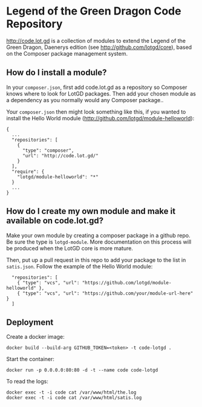 # Legend of the Green Dragon Code Repository

http://code.lot.gd is a collection of modules to extend the
Legend of the Green Dragon, Daenerys edition (see http://github.com/lotgd/core),
based on the Composer package management system.

## How do I install a module?

In your `composer.json`, first add code.lot.gd as a repository so Composer knows
where to look for LotGD packages. Then add your chosen module as a dependency as
you normally would any Composer package..

Your `composer.json` then might look something like this, if you wanted to
install the Hello World module (http://github.com/lotgd/module-helloworld):

```
{
  ...
  "repositories": [
    {
      "type": "composer",
      "url": "http://code.lot.gd/"
    }
  ],
  "require": {
    "lotgd/module-helloworld": "*"
  }
  ...
}
```

## How do I create my own module and make it available on code.lot.gd?

Make your own module by creating a composer package in a github repo. Be sure the
type is `lotgd-module`. More documentation on this process will be produced when the
LotGD core is more mature.

Then, put up a pull request in this repo to add your package to the list in `satis.json`.
Follow the example of the Hello World module:

```
  "repositories": [
    { "type": "vcs", "url": "https://github.com/lotgd/module-helloworld" },
    { "type": "vcs", "url": "https://github.com/your/module-url-here" }
  ]
```

## Deployment

Create a docker image:
```
docker build --build-arg GITHUB_TOKEN=<token> -t code-lotgd .
```

Start the container:
```
docker run -p 0.0.0.0:80:80 -d -t --name code code-lotgd
```

To read the logs:
```
docker exec -t -i code cat /var/www/html/the.log
docker exec -t -i code cat /var/www/html/satis.log
```
